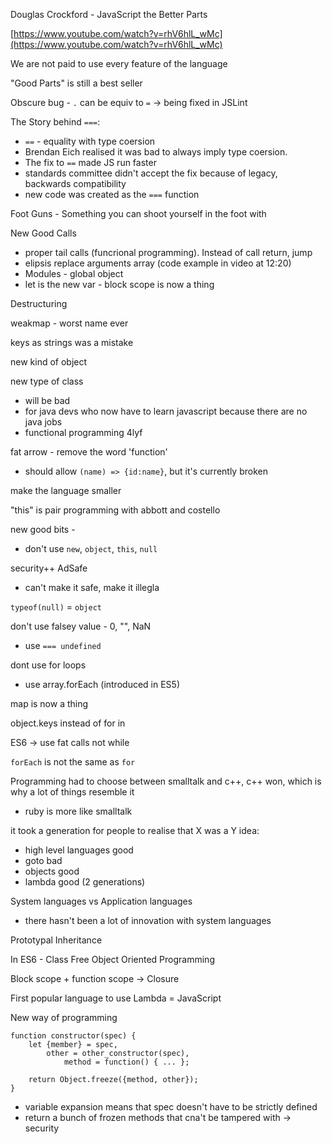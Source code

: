 Douglas Crockford - JavaScript the Better Parts

[https://www.youtube.com/watch?v=rhV6hlL_wMc](https://www.youtube.com/watch?v=rhV6hlL_wMc)

We are not paid to use every feature of the language

"Good Parts" is still a best seller

Obscure bug - `.` can be equiv to `=` -> being fixed in JSLint

The Story behind `===`:
 * `==` - equality with type coersion
 * Brendan Eich realised it was bad to always imply type coersion. 
 * The fix to `==` made JS run faster
 * standards committee didn't accept the fix because of legacy, backwards compatibility
 * new code was created as the `===` function

Foot Guns - Something you can shoot yourself in the foot with

New Good Calls
 - proper tail calls (funcrional programming). Instead of call return, jump
 - elipsis replace arguments array (code example in video at 12:20)
 - Modules - global object
 - let is the new var - block scope is now a thing

Destructuring

weakmap - worst name ever

keys as strings was a mistake

new kind of object

new type of class
 - will be bad
 - for java devs who now have to learn javascript because there are no java jobs
 - functional programming 4lyf

fat arrow - remove the word 'function'
 - should allow `(name) => {id:name}`, but it's currently broken

make the language smaller

"this" is pair programming with abbott and costello

new good bits - 
 - don't use `new`, `object`, `this`, `null`

 
security++ AdSafe
 - can't make it safe, make it illegla

`typeof(null)` = `object`

don't use falsey value - 0, "", NaN
 - use `=== undefined`

dont use for loops 
 - use array.forEach (introduced in ES5)
 
map is now a thing

object.keys instead of for in 


ES6 -> use fat calls not while

`forEach` is not the same as `for`

Programming had to choose between smalltalk and c++, c++ won, which is why a lot of things resemble it
 - ruby is more like smalltalk

it took a generation for people to realise that X was a Y idea: 
 - high level languages good
 - goto bad
 - objects good
 - lambda good (2 generations)

System languages vs Application languages
 - there hasn't been a lot of innovation with system languages

Prototypal Inheritance

In ES6 - Class Free Object Oriented Programming

Block scope + function scope -> Closure


First popular language to use Lambda = JavaScript

New way of programming

```
function constructor(spec) { 
	let {member} = spec, 
	    other = other_constructor(spec), 
            method = function() { ... };

 	return Object.freeze({method, other});
}
```
 - variable expansion means that spec doesn't have to be strictly defined
 - return a bunch of frozen methods that cna't be tampered with -> security


